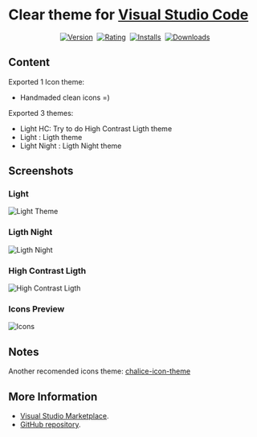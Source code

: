 # Clear theme for [Visual Studio Code](http://code.visualstudio.com)

<p align="center">
    <a href="https://marketplace.visualstudio.com/items?itemName=danibram.theme-clear"><img src="https://vsmarketplacebadges.dev/version-short/danibram.theme-clear.png?style=for-the-badge&colorA=333&colorB=22863A&label=VERSION" alt="Version"></a>&nbsp;
    <a href="https://marketplace.visualstudio.com/items?itemName=danibram.theme-clear"><img src="https://vsmarketplacebadges.dev/rating-short/danibram.theme-clear.png?style=for-the-badge&colorA=333&colorB=22863A&label=Rating" alt="Rating"></a>&nbsp;
    <a href="https://marketplace.visualstudio.com/items?itemName=danibram.theme-clear"><img src="https://vsmarketplacebadges.dev/installs-short/danibram.theme-clear.png?style=for-the-badge&colorA=333&colorB=22863A&label=Installs" alt="Installs"></a>&nbsp;
    <a href="https://marketplace.visualstudio.com/items?itemName=danibram.theme-clear"><img src="https://vsmarketplacebadges.dev/downloads-short/danibram.theme-clear.png?style=for-the-badge&colorA=333&colorB=22863A&label=Downloads" alt="Downloads"></a>
</p>

## Content

Exported 1 Icon theme:

- Handmaded clean icons =)

Exported 3 themes:

- Light HC: Try to do High Contrast Ligth theme
- Light : Ligth theme
- Light Night : Ligth Night theme

## Screenshots

### Light

![Light Theme](https://raw.githubusercontent.com/danibram/vscode-clear-theme/master/light.png)

### Ligth Night

![Ligth Night](https://raw.githubusercontent.com/danibram/vscode-clear-theme/master/light-night.png)

### High Contrast Ligth

![High Contrast Ligth](https://raw.githubusercontent.com/danibram/vscode-clear-theme/master/light-hc.png)

### Icons Preview

![Icons](https://raw.githubusercontent.com/danibram/vscode-clear-theme/master/icons.png)

## Notes

Another recomended icons theme: [chalice-icon-theme](https://github.com/artlaman/chalice-icon-theme)

## More Information

- [Visual Studio Marketplace](https://marketplace.visualstudio.com/items?itemName=danibram.theme-clear).
- [GitHub repository](https://github.com/danibram/vscode-clear-theme).
